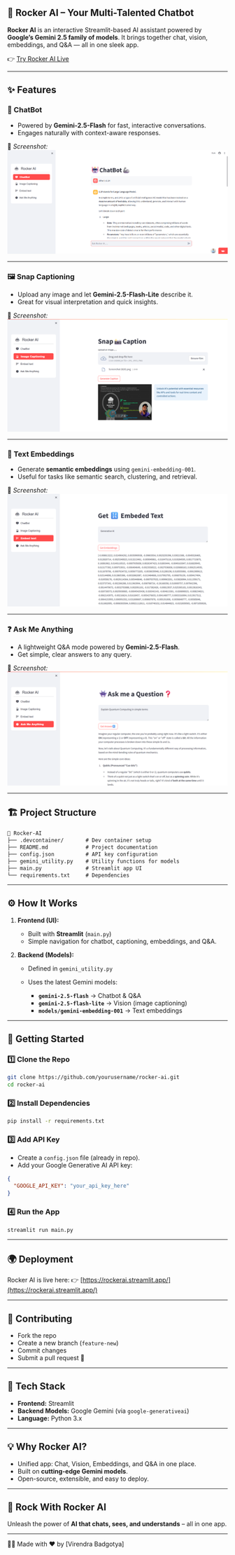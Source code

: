 ## 🐺 Rocker AI – Your Multi-Talented Chatbot

 **Rocker AI** is an interactive Streamlit-based AI assistant powered by **Google’s Gemini 2.5 family of models**.
It brings together chat, vision, embeddings, and Q\&A — all in one sleek app.

👉 [Try Rocker AI Live](https://rockerai.streamlit.app/)

---

## ✨ Features

### 🤖 ChatBot

* Powered by **Gemini-2.5-Flash** for fast, interactive conversations.
* Engages naturally with context-aware responses.

📸 *Screenshot:*
![ChatBot](Screenshot/Chatbot.png)

---

### 🖼️ Snap Captioning

* Upload any image and let **Gemini-2.5-Flash-Lite** describe it.
* Great for visual interpretation and quick insights.

📸 *Screenshot:*
![Image Captioning](Screenshot/SnapCaption.png)

---

### 🔢 Text Embeddings

* Generate **semantic embeddings** using `gemini-embedding-001`.
* Useful for tasks like semantic search, clustering, and retrieval.

📸 *Screenshot:*
![Embeddings](Screenshot/Embedded_Text.png)

---

### ❓ Ask Me Anything

* A lightweight Q\&A mode powered by **Gemini-2.5-Flash**.
* Get simple, clear answers to any query.

📸 *Screenshot:*
![Ask Me Anything](Screenshot/Ask_Me_Question.png)

---

## 🏗️ Project Structure

```
📂 Rocker-AI
├── .devcontainer/       # Dev container setup
├── README.md            # Project documentation
├── config.json          # API key configuration
├── gemini_utility.py    # Utility functions for models
├── main.py              # Streamlit app UI
└── requirements.txt     # Dependencies
```

---

## ⚙️ How It Works

1. **Frontend (UI):**

   * Built with **Streamlit** (`main.py`)
   * Simple navigation for chatbot, captioning, embeddings, and Q\&A.

2. **Backend (Models):**

   * Defined in `gemini_utility.py`
   * Uses the latest Gemini models:

     * **`gemini-2.5-flash`** → Chatbot & Q\&A
     * **`gemini-2.5-flash-lite`** → Vision (image captioning)
     * **`models/gemini-embedding-001`** → Text embeddings

---

## 🚀 Getting Started

### 1️⃣ Clone the Repo

```bash
git clone https://github.com/yourusername/rocker-ai.git
cd rocker-ai
```

### 2️⃣ Install Dependencies

```bash
pip install -r requirements.txt
```

### 3️⃣ Add API Key

* Create a `config.json` file (already in repo).
* Add your Google Generative AI API key:

```json
{
  "GOOGLE_API_KEY": "your_api_key_here"
}
```

### 4️⃣ Run the App

```bash
streamlit run main.py
```

---

## 🌍 Deployment

Rocker AI is live here:
👉 [https://rockerai.streamlit.app/](https://rockerai.streamlit.app/)

---

## 🤝 Contributing

* Fork the repo
* Create a new branch (`feature-new`)
* Commit changes
* Submit a pull request 🎉

---

## 📌 Tech Stack

* **Frontend:** Streamlit
* **Backend Models:** Google Gemini (via `google-generativeai`)
* **Language:** Python 3.x

---

## 💡 Why Rocker AI?

* Unified app: Chat, Vision, Embeddings, and Q\&A in one place.
* Built on **cutting-edge Gemini models**.
* Open-source, extensible, and easy to deploy.

---

## 🐺 Rock With Rocker AI

Unleash the power of **AI that chats, sees, and understands** – all in one app.

---
👨‍💻 Made with ❤️ by [Virendra Badgotya]
